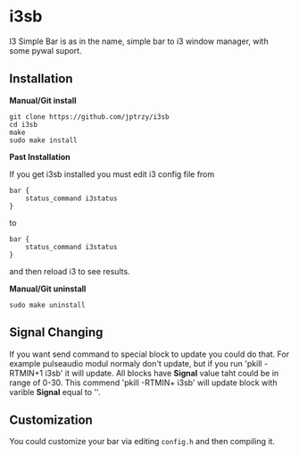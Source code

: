 # i3sb
I3 Simple Bar is as in the name, simple bar to i3 window manager, with some pywal suport.

## Installation

**Manual/Git install**
```
git clone https://github.com/jptrzy/i3sb
cd i3sb
make
sudo make install
```

**Past Installation**

If you get i3sb installed you must edit i3 config file 
from
```
bar {
    status_command i3status
}
```
to
```
bar {
    status_command i3status
}
```
and then reload i3 to see results.

**Manual/Git uninstall**
```
sudo make uninstall
```

## Signal Changing

If you want send command to special block to update you could do that. For example pulseaudio modul normaly don't update, but if you run 'pkill -RTMIN+1 i3sb' it will update. All blocks have **Signal** value taht could be in range of 0-30. This commend 'pkill -RTMIN+<Signal> i3sb' will update block with varible **Signal** equal to '<Signal>'.

## Customization
You could customize your bar via editing `config.h` and then compiling it.


